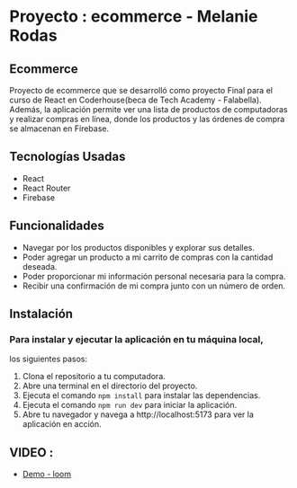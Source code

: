 # Proyecto : ecommerce - Melanie Rodas

## Ecommerce

Proyecto de ecommerce que se desarrolló como proyecto Final para el curso de React en Coderhouse(beca de Tech Academy - Falabella). Además, la aplicación permite ver una lista de productos de computadoras y realizar compras en línea, donde los productos y las órdenes de compra se almacenan en Firebase.

## Tecnologías Usadas

- React
- React Router
- Firebase

## Funcionalidades

- Navegar por los productos disponibles y explorar sus detalles.
- Poder agregar un producto a mi carrito de compras con la cantidad deseada.
- Poder proporcionar mi información personal necesaria para la compra.
- Recibir una confirmación de mi compra junto con un número de orden.

## Instalación

### Para instalar y ejecutar la aplicación en tu máquina local,

los siguientes pasos:

1. Clona el repositorio a tu computadora.
2. Abre una terminal en el directorio del proyecto.
3. Ejecuta el comando `npm install` para instalar las dependencias.
4. Ejecuta el comando `npm run dev` para iniciar la aplicación.
5. Abre tu navegador y navega a http://localhost:5173 para ver la aplicación en acción.

## VIDEO :

- [Demo - loom](https://www.loom.com/share/ff82b528f8d84a7182b3681d7de89274?sid=2f20354c-0fe6-4e7e-a4c8-987fbb2b019f)
